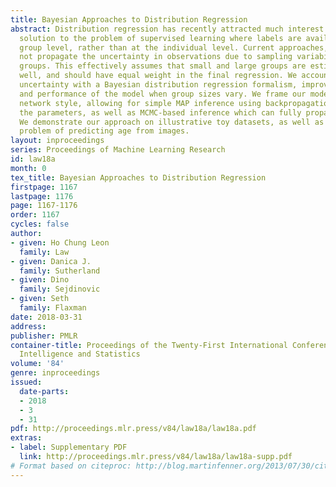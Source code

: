```yaml
---
title: Bayesian Approaches to Distribution Regression
abstract: Distribution regression has recently attracted much interest as a generic
  solution to the problem of supervised learning where labels are available at the
  group level, rather than at the individual level. Current approaches, however, do
  not propagate the uncertainty in observations due to sampling variability in the
  groups. This effectively assumes that small and large groups are estimated equally
  well, and should have equal weight in the final regression. We account for this
  uncertainty with a Bayesian distribution regression formalism, improving the robustness
  and performance of the model when group sizes vary. We frame our models in a neural
  network style, allowing for simple MAP inference using backpropagation to learn
  the parameters, as well as MCMC-based inference which can fully propagate uncertainty.
  We demonstrate our approach on illustrative toy datasets, as well as on a challenging
  problem of predicting age from images.
layout: inproceedings
series: Proceedings of Machine Learning Research
id: law18a
month: 0
tex_title: Bayesian Approaches to Distribution Regression
firstpage: 1167
lastpage: 1176
page: 1167-1176
order: 1167
cycles: false
author:
- given: Ho Chung Leon
  family: Law
- given: Danica J.
  family: Sutherland
- given: Dino
  family: Sejdinovic
- given: Seth
  family: Flaxman
date: 2018-03-31
address: 
publisher: PMLR
container-title: Proceedings of the Twenty-First International Conference on Artificial
  Intelligence and Statistics
volume: '84'
genre: inproceedings
issued:
  date-parts:
  - 2018
  - 3
  - 31
pdf: http://proceedings.mlr.press/v84/law18a/law18a.pdf
extras:
- label: Supplementary PDF
  link: http://proceedings.mlr.press/v84/law18a/law18a-supp.pdf
# Format based on citeproc: http://blog.martinfenner.org/2013/07/30/citeproc-yaml-for-bibliographies/
---
```

